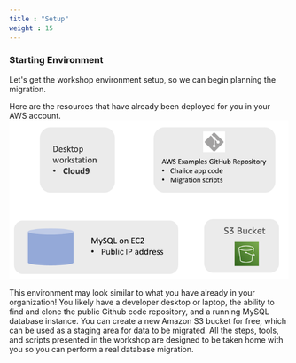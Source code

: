 ```yaml
---
title : "Setup"
weight : 15
---
```


### Starting Environment
Let's get the workshop environment setup, so we can begin planning the migration.

Here are the resources that have already been deployed for you in your AWS account.
![Starting Resources](/static/images/relational-migration/starting.png)

This environment may look similar to what you have already in your organization!
You likely have a developer desktop or laptop, 
the ability to find and clone the public Github code repository,
and a running MySQL database instance.
You can create a new Amazon S3 bucket for free, which can be used as a staging area for data to be migrated. 
All the steps, tools, and scripts presented in the workshop are designed to be taken home with you
so you can perform a real database migration.





